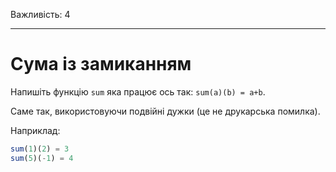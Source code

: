 Важливість: 4

---

# Сума із замиканням

Напишіть функцію `sum` яка працює ось так: `sum(a)(b) = a+b`.

Саме так, використовуючи подвійні дужки (це не друкарська помилка).

Наприклад:

```js
sum(1)(2) = 3
sum(5)(-1) = 4
```

